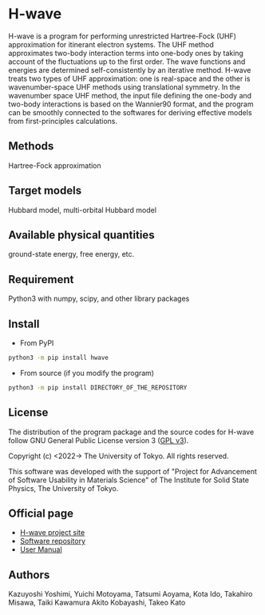 # H-wave

H-wave is a program for performing unrestricted Hartree-Fock (UHF) approximation
for itinerant electron systems.
The UHF method approximates two-body interaction terms into one-body ones by
taking account of the fluctuations up to the first order. The wave functions
and energies are determined self-consistently by an iterative method.
H-wave treats two types of UHF approximation: one is real-space and the other is
wavenumber-space UHF methods using translational symmetry. In the wavenumber space
UHF method, the input file defining the one-body and two-body interactions is
based on the Wannier90 format, and the program can be smoothly connected to
the softwares for deriving effective models from first-principles calculations.

## Methods

Hartree-Fock approximation

## Target models

Hubbard model, multi-orbital Hubbard model

## Available physical quantities

ground-state energy, free energy, etc.

## Requirement

Python3 with numpy, scipy, and other library packages

## Install

- From PyPI

``` bash
python3 -m pip install hwave
```

- From source (if you modify the program)

``` bash
python3 -m pip install DIRECTORY_OF_THE_REPOSITORY
```

## License

The distribution of the program package and the source codes for H-wave follow
GNU General Public License version 3
([GPL v3](https://www.gnu.org/licenses/gpl-3.0.en.html)).

Copyright (c) <2022-> The University of Tokyo. All rights reserved.

This software was developed with the support of
"Project for Advancement of Software Usability in Materials Science"
of The Institute for Solid State Physics, The University of Tokyo.

## Official page

- [H-wave project site](https://www.pasums.issp.u-tokyo.ac.jp/h-wave/en)
- [Software repository](https://github.com/issp-center-dev/H-wave)
- [User Manual](https://www.pasums.issp.u-tokyo.ac.jp/h-wave/en/doc/manual)

## Authors

Kazuyoshi Yoshimi,
Yuichi Motoyama,
Tatsumi Aoyama,
Kota Ido,
Takahiro Misawa,
Taiki Kawamura
Akito Kobayashi,
Takeo Kato
